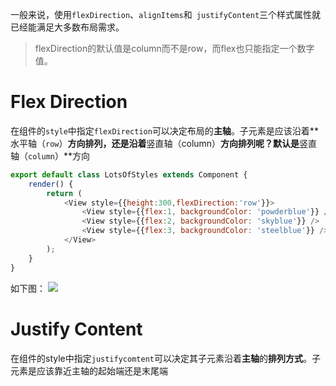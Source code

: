 一般来说，使用`flexDirection`、`alignItems`和` justifyContent`三个样式属性就已经能满足大多数布局需求。
>flexDirection的默认值是column而不是row，而flex也只能指定一个数字值。

# Flex Direction
在组件的`style`中指定`flexDirection`可以决定布局的**主轴**。子元素是应该沿着**水平轴（`row`）**方向排列，还是沿着**竖直轴（column）**方向排列呢？默认是**竖直轴（`column`）**方向
```js
export default class LotsOfStyles extends Component {
    render() {
        return (
            <View style={{height:300,flexDirection:'row'}}>
                <View style={{flex:1, backgroundColor: 'powderblue'}} />
                <View style={{flex:2, backgroundColor: 'skyblue'}} />
                <View style={{flex:3, backgroundColor: 'steelblue'}} />
            </View>
        );
    }
}
```
如下图：
![](./_image/2018-01-06-17-20-11.jpg)
# Justify Content
在组件的style中指定`justifycomtent`可以决定其子元素沿着**主轴**的**排列方式**。子元素是应该靠近主轴的起始端还是末尾端